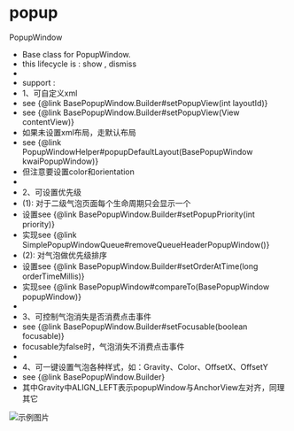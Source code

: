 # popup
PopupWindow

 * Base class for PopupWindow.
 * this lifecycle is : show , dismiss
 *
 * support :
 * 1、可自定义xml
 * see {@link BasePopupWindow.Builder#setPopupView(int layoutId)}
 * see {@link BasePopupWindow.Builder#setPopupView(View contentView)}
 * 如果未设置xml布局，走默认布局
 * see {@link PopupWindowHelper#popupDefaultLayout(BasePopupWindow kwaiPopupWindow)}
 * 但注意要设置color和orientation
 *
 * 2、可设置优先级
 * (1): 对于二级气泡页面每个生命周期只会显示一个
 * 设置see {@link BasePopupWindow.Builder#setPopupPriority(int priority)}
 * 实现see {@link SimplePopupWindowQueue#removeQueueHeaderPopupWindow()}
 * (2): 对气泡做优先级排序
 * 设置see {@link BasePopupWindow.Builder#setOrderAtTime(long orderTimeMillis)}
 * 实现see {@link BasePopupWindow#compareTo(BasePopupWindow popupWindow)}
 *
 * 3、可控制气泡消失是否消费点击事件
 * see {@link BasePopupWindow.Builder#setFocusable(boolean focusable)}
 * focusable为false时，气泡消失不消费点击事件
 *
 * 4、可一键设置气泡各种样式，如：Gravity、Color、OffsetX、OffsetY
 * see {@link BasePopupWindow.Builder}
 * 其中Gravity中ALIGN_LEFT表示popupWindow与AnchorView左对齐，同理其它
 
 ![示例图片](https://img-blog.csdnimg.cn/20190421180921471.jpeg?x-oss-process=image/watermark,type_ZmFuZ3poZW5naGVpdGk,shadow_10,text_aHR0cHM6Ly9ibG9nLmNzZG4ubmV0L2oxODg3NDk2NDAyOHNzcw==,size_16,color_FFFFFF,t_70)
